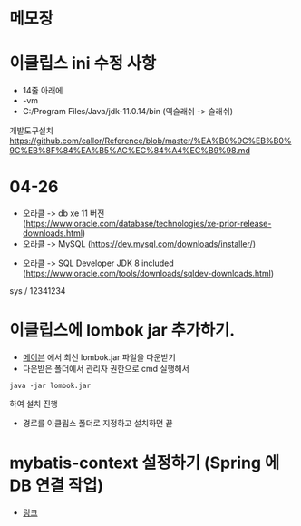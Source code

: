 # 메모장

# 이클립스 ini 수정 사항

- 14줄 아래에
- -vm
- C:/Program Files/Java/jdk-11.0.14/bin (역슬래쉬 -> 슬래쉬)

개발도구설치
https://github.com/callor/Reference/blob/master/%EA%B0%9C%EB%B0%9C%EB%8F%84%EA%B5%AC%EC%84%A4%EC%B9%98.md

# 04-26

- 오라클 -> db xe 11 버전 (https://www.oracle.com/database/technologies/xe-prior-release-downloads.html)
- 오라클 -> MySQL (https://dev.mysql.com/downloads/installer/)

* 오라클 -> SQL Developer JDK 8 included (https://www.oracle.com/tools/downloads/sqldev-downloads.html)

sys / 12341234

# 이클립스에 lombok jar 추가하기.
* [메이븐](https://mvnrepository.com/artifact/org.projectlombok/lombok) 에서 최신 lombok.jar 파일을 다운받기
* 다운받은 폴더에서 관리자 권한으로 cmd 실행해서
```
java -jar lombok.jar
```
하여 설치 진행
* 경로를 이클립스 폴더로 지정하고 설치하면 끝

# mybatis-context 설정하기 (Spring 에 DB 연결 작업)
* [링크](https://github.com/dosunggil/Spring/tree/master/SpMVC_003_SchoolV6)